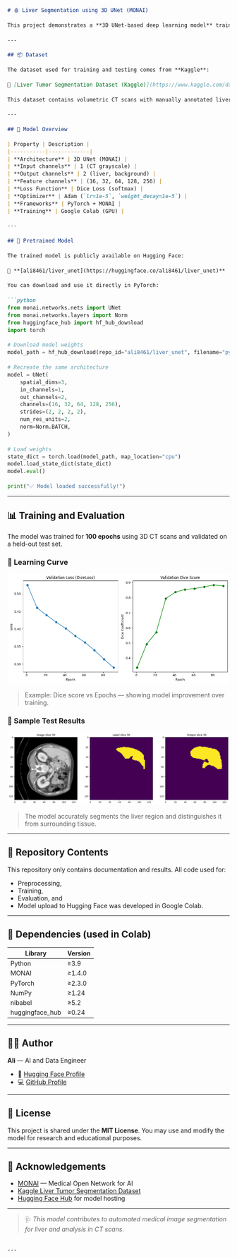 ````markdown
# 🩸 Liver Segmentation using 3D UNet (MONAI)

This project demonstrates a **3D UNet-based deep learning model** trained with the [MONAI](https://monai.io/) framework for **automatic liver and tumor segmentation** from 3D CT scans.

---

## 📦 Dataset

The dataset used for training and testing comes from **Kaggle**:

🔗 [Liver Tumor Segmentation Dataset (Kaggle)](https://www.kaggle.com/datasets/andrewmvd/liver-tumor-segmentation)

This dataset contains volumetric CT scans with manually annotated liver and tumor masks.

---

## 🧠 Model Overview

| Property | Description |
|-----------|-------------|
| **Architecture** | 3D UNet (MONAI) |
| **Input channels** | 1 (CT grayscale) |
| **Output channels** | 2 (liver, background) |
| **Feature channels** | (16, 32, 64, 128, 256) |
| **Loss Function** | Dice Loss (softmax) |
| **Optimizer** | Adam (`lr=1e-5`, `weight_decay=1e-5`) |
| **Frameworks** | PyTorch + MONAI |
| **Training** | Google Colab (GPU) |

---

## 🤗 Pretrained Model

The trained model is publicly available on Hugging Face:

🔗 **[ali8461/liver_unet](https://huggingface.co/ali8461/liver_unet)**

You can download and use it directly in PyTorch:

```python
from monai.networks.nets import UNet
from monai.networks.layers import Norm
from huggingface_hub import hf_hub_download
import torch

# Download model weights
model_path = hf_hub_download(repo_id="ali8461/liver_unet", filename="pytorch_model.bin")

# Recreate the same architecture
model = UNet(
    spatial_dims=3,
    in_channels=1,
    out_channels=2,
    channels=(16, 32, 64, 128, 256),
    strides=(2, 2, 2, 2),
    num_res_units=2,
    norm=Norm.BATCH,
)

# Load weights
state_dict = torch.load(model_path, map_location="cpu")
model.load_state_dict(state_dict)
model.eval()

print("✅ Model loaded successfully!")
````

---

## 📊 Training and Evaluation

The model was trained for **100 epochs** using 3D CT scans and validated on a held-out test set.

### 🧩 Learning Curve

![Learning Curve](results/learning_curve.png)

> Example: Dice score vs Epochs — showing model improvement over training.

### 🧠 Sample Test Results

![Pred](results/test_pred_2.png)

> The model accurately segments the liver region and distinguishes it from surrounding tissue.

---

## 📁 Repository Contents

This repository only contains documentation and results.
All code used for:

* Preprocessing,
* Training,
* Evaluation, and
* Model upload to Hugging Face
  was developed in Google Colab.

---

## 🧰 Dependencies (used in Colab)

| Library         | Version |
| --------------- | ------- |
| Python          | ≥3.9    |
| MONAI           | ≥1.4.0  |
| PyTorch         | ≥2.3.0  |
| NumPy           | ≥1.24   |
| nibabel         | ≥5.2    |
| huggingface_hub | ≥0.24   |

---

## 👨‍💻 Author

**Ali** — AI and Data Engineer

* 🤗 [Hugging Face Profile](https://huggingface.co/ali8461)
* 💻 [GitHub Profile](https://github.com/ali8461)

---

## 🧾 License

This project is shared under the **MIT License**.
You may use and modify the model for research and educational purposes.

---

## 🌟 Acknowledgements

* [MONAI](https://monai.io/) — Medical Open Network for AI
* [Kaggle Liver Tumor Segmentation Dataset](https://www.kaggle.com/datasets/andrewmvd/liver-tumor-segmentation)
* [Hugging Face Hub](https://huggingface.co/) for model hosting

---

> 🩺 *This model contributes to automated medical image segmentation for liver and analysis in CT scans.*

```

---
